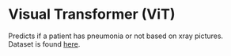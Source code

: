 # Visual Transformer (ViT)

Predicts if a patient has pneumonia or not based on xray pictures.  
Dataset is found [here](https://huggingface.co/datasets/trpakov/chest-xray-classification).
